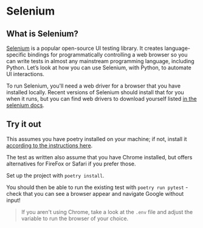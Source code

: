 # Selenium

## What is Selenium?

[Selenium](https://www.selenium.dev/) is a popular open-source UI testing library. It creates language-specific bindings for programmatically controlling a web browser so you can write tests in almost any mainstream programming language, including Python. Let’s look at how you can use Selenium, with Python, to automate UI interactions.

To run Selenium, you'll need a web driver for a browser that you have installed locally. Recent versions of Selenium should install that for you when it runs, but you can find web drivers to download yourself listed [in the selenium docs](https://www.selenium.dev/documentation/webdriver/troubleshooting/errors/driver_location/#download-the-driver). 

## Try it out

This assumes you have poetry installed on your machine; if not, install it [according to the instructions here](https://python-poetry.org/docs/#installation). 

The test as written also assume that you have Chrome installed, but offers alternatives for FireFox or Safari if you prefer those.

Set up the project with `poetry install`.

You should then be able to run the existing test with `poetry run pytest` - check that you can see a browser appear and navigate Google without input!

> If you aren't using Chrome, take a look at the `.env` file and adjust the variable to run the browser of your choice.

